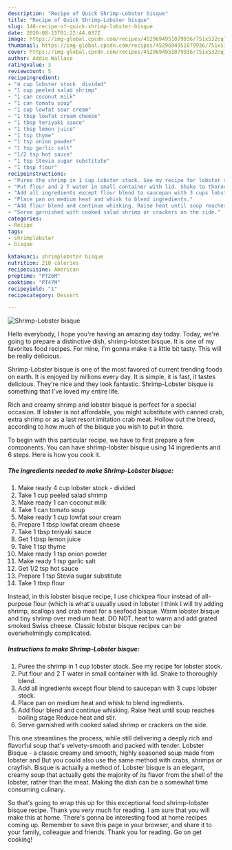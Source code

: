 ```yaml
---
description: "Recipe of Quick Shrimp-Lobster bisque"
title: "Recipe of Quick Shrimp-Lobster bisque"
slug: 340-recipe-of-quick-shrimp-lobster-bisque
date: 2020-08-15T01:22:44.037Z
image: https://img-global.cpcdn.com/recipes/4529694951079936/751x532cq70/shrimp-lobster-bisque-recipe-main-photo.jpg
thumbnail: https://img-global.cpcdn.com/recipes/4529694951079936/751x532cq70/shrimp-lobster-bisque-recipe-main-photo.jpg
cover: https://img-global.cpcdn.com/recipes/4529694951079936/751x532cq70/shrimp-lobster-bisque-recipe-main-photo.jpg
author: Addie Wallace
ratingvalue: 3
reviewcount: 5
recipeingredient:
- "4 cup lobster stock  divided"
- "1 cup peeled salad shrimp"
- "1 can coconut milk"
- "1 can tomato soup"
- "1 cup lowfat sour cream"
- "1 tbsp lowfat cream cheese"
- "1 tbsp teriyaki sauce"
- "1 tbsp lemon juice"
- "1 tsp thyme"
- "1 tsp onion powder"
- "1 tsp garlic salt"
- "1/2 tsp hot sauce"
- "1 tsp Stevia sugar substitute"
- "1 tbsp flour"
recipeinstructions:
- "Puree the shrimp in 1 cup lobster stock. See my recipe for lobster stock."
- "Put flour and 2 T water in small container with lid. Shake to thoroughly blend."
- "Add all ingredients except flour blend to saucepan with 3 cups lobster stock."
- "Place pan on medium heat and whisk to blend ingredients."
- "Add flour blend and continue whisking. Raise heat until soup reaches boiling stage  Reduce heat and stir."
- "Serve garnished with cooked salad shrimp or crackers on the side."
categories:
- Recipe
tags:
- shrimplobster
- bisque

katakunci: shrimplobster bisque 
nutrition: 210 calories
recipecuisine: American
preptime: "PT26M"
cooktime: "PT47M"
recipeyield: "1"
recipecategory: Dessert

---
```



![Shrimp-Lobster bisque](https://img-global.cpcdn.com/recipes/4529694951079936/751x532cq70/shrimp-lobster-bisque-recipe-main-photo.jpg)

Hello everybody, I hope you're having an amazing day today. Today, we're going to prepare a distinctive dish, shrimp-lobster bisque. It is one of my favorites food recipes. For mine, I'm gonna make it a little bit tasty. This will be really delicious.

Shrimp-Lobster bisque is one of the most favored of current trending foods on earth. It is enjoyed by millions every day. It is simple, it is fast, it tastes delicious. They're nice and they look fantastic. Shrimp-Lobster bisque is something that I've loved my entire life.

Rich and creamy shrimp and lobster bisque is perfect for a special occasion. If lobster is not affordable, you might substitute with canned crab, extra shrimp or as a last resort imitation crab meat. Hollow out the bread, according to how much of the bisque you wish to put in there.


To begin with this particular recipe, we have to first prepare a few components. You can have shrimp-lobster bisque using 14 ingredients and 6 steps. Here is how you cook it.

<!--inarticleads1-->

##### The ingredients needed to make Shrimp-Lobster bisque:

1. Make ready 4 cup lobster stock - divided
1. Take 1 cup peeled salad shrimp
1. Make ready 1 can coconut milk
1. Take 1 can tomato soup
1. Make ready 1 cup lowfat sour cream
1. Prepare 1 tbsp lowfat cream cheese
1. Take 1 tbsp teriyaki sauce
1. Get 1 tbsp lemon juice
1. Take 1 tsp thyme
1. Make ready 1 tsp onion powder
1. Make ready 1 tsp garlic salt
1. Get 1/2 tsp hot sauce
1. Prepare 1 tsp Stevia sugar substitute
1. Take 1 tbsp flour


Instead, in this lobster bisque recipe, I use chickpea flour instead of all-purpose flour (which is what&#39;s usually used in lobster I think I will try adding shrimp, scallops and crab meat for a seafood bisque. Warm lobster bisque and tiny shrimp over medium heat. DO NOT. heat to warm and add grated smoked Swiss cheese. Classic lobster bisque recipes can be overwhelmingly complicated. 

<!--inarticleads2-->

##### Instructions to make Shrimp-Lobster bisque:

1. Puree the shrimp in 1 cup lobster stock. See my recipe for lobster stock.
1. Put flour and 2 T water in small container with lid. Shake to thoroughly blend.
1. Add all ingredients except flour blend to saucepan with 3 cups lobster stock.
1. Place pan on medium heat and whisk to blend ingredients.
1. Add flour blend and continue whisking. Raise heat until soup reaches boiling stage  Reduce heat and stir.
1. Serve garnished with cooked salad shrimp or crackers on the side.


This one streamlines the process, while still delivering a deeply rich and flavorful soup that&#39;s velvety-smooth and packed with tender. Lobster Bisque - a classic creamy and smooth, highly seasoned soup made from lobster and But you could also use the same method with crabs, shrimps or crayfish. Bisque is actually a method of. Lobster bisque is an elegant, creamy soup that actually gets the majority of its flavor from the shell of the lobster, rather than the meat. Making the dish can be a somewhat time consuming culinary. 

So that's going to wrap this up for this exceptional food shrimp-lobster bisque recipe. Thank you very much for reading. I am sure that you will make this at home. There's gonna be interesting food at home recipes coming up. Remember to save this page in your browser, and share it to your family, colleague and friends. Thank you for reading. Go on get cooking!
